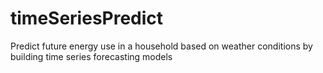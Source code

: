 # timeSeriesPredict
Predict future energy use in a household based on weather conditions by building time series forecasting models
